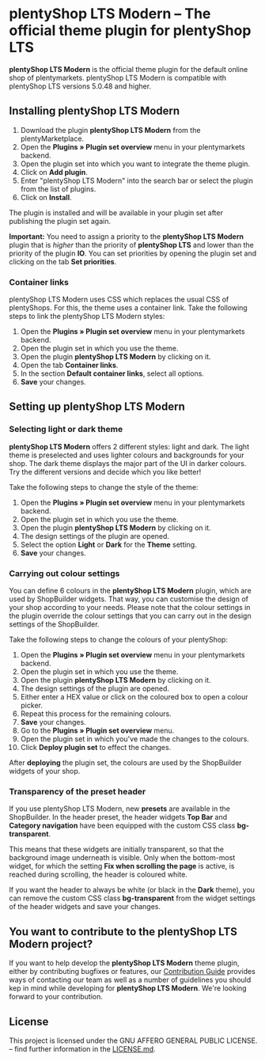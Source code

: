 # plentyShop LTS Modern – The official theme plugin for plentyShop LTS

**plentyShop LTS Modern** is the official theme plugin for the default online shop of plentymarkets. plentyShop LTS Modern is compatible with plentyShop LTS versions 5.0.48 and higher.

## Installing plentyShop LTS Modern

1. Download the plugin **plentyShop LTS Modern** from the plentyMarketplace.
2. Open the **Plugins » Plugin set overview** menu in your plentymarkets backend.
3. Open the plugin set into which you want to integrate the theme plugin.
4. Click on **Add plugin**.
5. Enter "plentyShop LTS Modern" into the search bar or select the plugin from the list of plugins.
6. Click on **Install**.

The plugin is installed and will be available in your plugin set after publishing the plugin set again.

**Important:** You need to assign a priority to the **plentyShop LTS Modern** plugin that is *higher* than the priority of **plentyShop LTS** and lower than the priority of the plugin **IO**. You can set priorities by opening the plugin set and clicking on the tab **Set priorities**. 

### Container links

plentyShop LTS Modern uses CSS which replaces the usual CSS of plentyShops. For this, the theme uses a container link. Take the following steps to link the plentyShop LTS Modern styles:

1. Open the **Plugins » Plugin set overview** menu in your plentymarkets backend.
2. Open the plugin set in which you use the theme.
3. Open the plugin **plentyShop LTS Modern** by clicking on it.
4. Open the tab **Container links**.
5. In the section **Default container links**, select all options.
6. **Save** your changes.

## Setting up plentyShop LTS Modern

### Selecting light or dark theme

**plentyShop LTS Modern** offers 2 different styles: light and dark. The light theme is preselected and uses lighter colours and backgrounds for your shop. The dark theme displays the major part of the UI in darker colours. Try the different versions and decide which you like better!

Take the following steps to change the style of the theme:

1. Open the **Plugins » Plugin set overview** menu in your plentymarkets backend.
2. Open the plugin set in which you use the theme.
3. Open the plugin **plentyShop LTS Modern** by clicking on it.
4. The design settings of the plugin are opened.
5. Select the option **Light** or **Dark** for the **Theme** setting.
6. **Save** your changes.

### Carrying out colour settings

You can define 6 colours in the **plentyShop LTS Modern** plugin, which are used by ShopBuilder widgets. That way, you can customise the design of your shop according to your needs. Please note that the colour settings in the plugin override the colour settings that you can carry out in the design settings of the ShopBuilder.

Take the following steps to change the colours of your plentyShop:

1. Open the **Plugins » Plugin set overview** menu in your plentymarkets backend.
2. Open the plugin set in which you use the theme.
3. Open the plugin **plentyShop LTS Modern** by clicking on it.
4. The design settings of the plugin are opened.
5. Either enter a HEX value or click on the coloured box to open a colour picker.
6. Repeat this process for the remaining colours.
7. **Save** your changes.
8. Go to the **Plugins » Plugin set overview** menu.
9. Open the plugin set in which you've made the changes to the colours.
10. Click **Deploy plugin set** to effect the changes.

After **deploying** the plugin set, the colours are used by the ShopBuilder widgets of your shop.

### Transparency of the preset header

If you use plentyShop LTS Modern, new **presets** are available in the ShopBuilder.
In the header preset, the header widgets **Top Bar** and **Category navigation** have been equipped with the custom CSS class **bg-transparent**. 

This means that these widgets are initially transparent, so that the background image underneath is visible.
Only when the bottom-most widget, for which the setting **Fix when scrolling the page** is active, is reached during scrolling, the header is coloured white.

If you want the header to always be white (or black in the **Dark** theme), you can remove the custom CSS class **bg-transparent** from the widget settings of the header widgets and save your changes.

## You want to contribute to the **plentyShop LTS Modern** project?

If you want to help develop the **plentyShop LTS Modern** theme plugin, either by contributing bugfixes or features, our [Contribution Guide](https://github.com/plentymarkets/plugin-ceres/blob/stable/contributionGuide.md) provides ways of contacting our team as well as a number of guidelines you should kep in mind while developing for **plentyShop LTS Modern**. We're looking forward to your contribution.

## License

This project is licensed under the GNU AFFERO GENERAL PUBLIC LICENSE. – find further information in the [LICENSE.md](https://github.com/plentymarkets/plugin-ceres/blob/stable/LICENSE.md).
